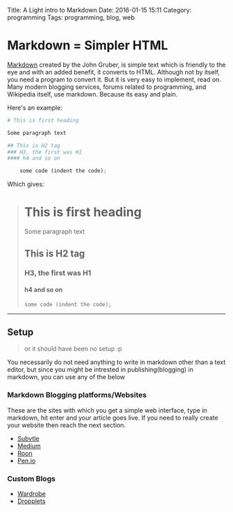 Title: A Light intro to Markdown
Date: 2016-01-15 15:11
Category: programming
Tags: programming, blog, web

# Markdown = Simpler HTML

[Markdown](https://daringfireball.net/projects/markdown/) created by the John Gruber, is simple text which is friendly to the eye and with an added benefit, it converts to HTML. Although not by itself, you need a program to convert it. But it is very easy to implement, read on. Many modern blogging services, forums related to programming, and Wikipedia itself, use markdown. Because its easy and plain.

Here's an example:
```python
# This is first heading

Some paragraph text

## This is H2 tag
### H3, the first was H1
#### h4 and so on

    some code (indent the code);

```

Which gives:

># This is first heading
>Some paragraph text
>## This is H2 tag
>### H3, the first was H1
>#### h4 and so on
>```some code (indent the code);```

------

## Setup
> or it should have been no setup :p

You necessarily do not need anything to write in markdown other than a text editor, but since you might be intrested in publishing(blogging) in markdown, you can use any of the below

### Markdown Blogging platforms/Websites

These are the sites with which you get a simple web interface, type in markdown, hit enter and your article goes live. If you need to really create your website then reach the next section.

- [Subvtle](https://svbtle.com/)
- [Medium](https://medium.com/)
- [Roon](https://roon.io/)
- [Pen.io](http://pen.io/)

### Custom Blogs

- [Wardrobe](http://wardrobecms.com/)
- [Dropplets](http://dropplets.com/)
